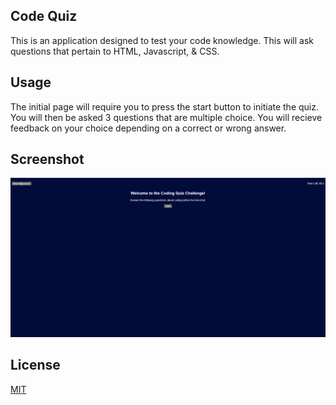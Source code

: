 ## Code Quiz

This is an application designed to test your code knowledge. This will ask questions that pertain to HTML, Javascript, & CSS.

## Usage

The initial page will require you to press the start button to initiate the quiz. You will then be asked 3 questions that are multiple choice. You will recieve feedback on your choice depending on a correct or wrong answer.

## Screenshot

![Alt text](<assets/images/Code-Quiz Screenshot.PNG>)

## License

[MIT](https://choosealicense.com/licenses/mit/)